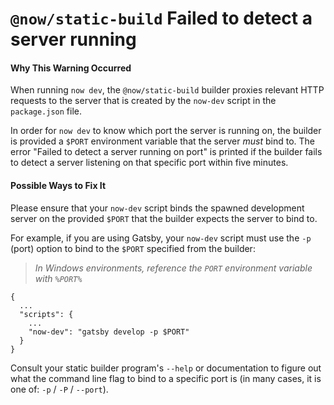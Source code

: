 # `@now/static-build` Failed to detect a server running

#### Why This Warning Occurred

When running `now dev`, the `@now/static-build` builder proxies relevant HTTP
requests to the server that is created by the `now-dev` script in the
`package.json` file.

In order for `now dev` to know which port the server is running on, the builder
is provided a `$PORT` environment variable that the server _must_ bind to. The
error "Failed to detect a server running on port" is printed if the builder fails
to detect a server listening on that specific port within five minutes.

#### Possible Ways to Fix It

Please ensure that your `now-dev` script binds the spawned development server on
the provided `$PORT` that the builder expects the server to bind to.

For example, if you are using Gatsby, your `now-dev` script must use the `-p`
(port) option to bind to the `$PORT` specified from the builder:

> _In Windows environments, reference the `PORT` environment variable with `%PORT%`_

```
{
  ...
  "scripts": {
    ...
    "now-dev": "gatsby develop -p $PORT"
  }
}
```

Consult your static builder program's `--help` or documentation to figure out what
the command line flag to bind to a specific port is (in many cases, it is one of:
`-p` / `-P` / `--port`).
